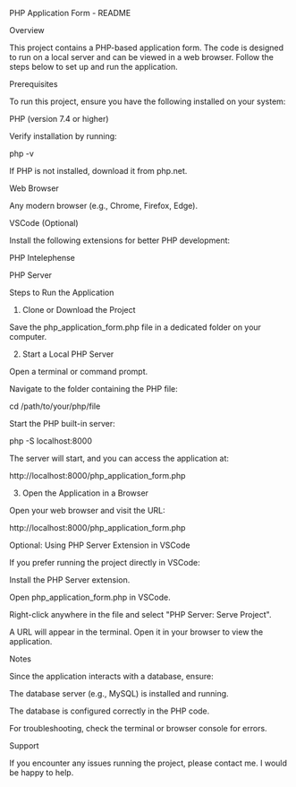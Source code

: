 PHP Application Form - README

Overview

This project contains a PHP-based application form. The code is designed to run on a local server and can be viewed in a web browser. Follow the steps below to set up and run the application.

Prerequisites

To run this project, ensure you have the following installed on your system:

PHP (version 7.4 or higher)

Verify installation by running:

php -v

If PHP is not installed, download it from php.net.

Web Browser

Any modern browser (e.g., Chrome, Firefox, Edge).

VSCode (Optional)

Install the following extensions for better PHP development:

PHP Intelephense

PHP Server

Steps to Run the Application

1. Clone or Download the Project

Save the php_application_form.php file in a dedicated folder on your computer.

2. Start a Local PHP Server

Open a terminal or command prompt.

Navigate to the folder containing the PHP file:

cd /path/to/your/php/file

Start the PHP built-in server:

php -S localhost:8000

The server will start, and you can access the application at:

http://localhost:8000/php_application_form.php

3. Open the Application in a Browser

Open your web browser and visit the URL:

http://localhost:8000/php_application_form.php

Optional: Using PHP Server Extension in VSCode

If you prefer running the project directly in VSCode:

Install the PHP Server extension.

Open php_application_form.php in VSCode.

Right-click anywhere in the file and select "PHP Server: Serve Project".

A URL will appear in the terminal. Open it in your browser to view the application.

Notes

Since the application interacts with a database, ensure:

The database server (e.g., MySQL) is installed and running.

The database is configured correctly in the PHP code.

For troubleshooting, check the terminal or browser console for errors.

Support

If you encounter any issues running the project, please contact me. I would be happy to help.
